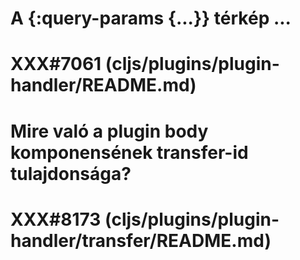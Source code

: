 
# A {:query-params {...}} térkép ...
# XXX#7061 (cljs/plugins/plugin-handler/README.md)  



# Mire való a plugin body komponensének transfer-id tulajdonsága?
# XXX#8173 (cljs/plugins/plugin-handler/transfer/README.md)  
